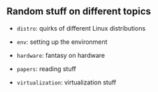 ## Random stuff on different topics

*   `distro`: quirks of different Linux distributions

*   `env`: setting up the environment

*   `hardware`: fantasy on hardware

*   `papers`: reading stuff

*   `virtualization`: virtualization stuff
